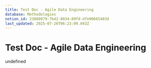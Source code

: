 ```yaml
---
title: Test Doc - Agile Data Engineering
database: Methodologies
notion_id: 23880979-7b42-8034-89fd-dfe90665403d
last_updated: 2025-07-26T06:23:09.043Z
---
```


# Test Doc - Agile Data Engineering

undefined
